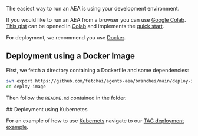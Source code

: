 
The easiest way to run an AEA is using your development environment.

If you would like to run an AEA from a browser you can use <a href="https://colab.research.google.com" target="_blank">Google Colab</a>. <a href="https://gist.github.com/DavidMinarsch/2eeb1541508a61e828b497ab161e1834" target="_blank">This gist</a> can be opened in <a href="https://colab.research.google.com" target="_blank">Colab</a> and implements the <a href="../quickstart">quick start</a>.

For deployment, we recommend you use <a href="https://www.docker.com/" target="_blank">Docker</a>.

## Deployment using a Docker Image

First, we fetch a directory containing a Dockerfile and some dependencies:
``` bash
svn export https://github.com/fetchai/agents-aea/branches/main/deploy-image
cd deploy-image
```

Then follow the `README.md` contained in the folder.

## Deployment using Kubernetes

For an example of how to use <a href="https://kubernetes.io" target="_blank">Kubernets</a> navigate to our <a href="https://github.com/fetchai/agents-aea/tree/main/examples/tac_deploy" target="_blank">TAC deployment example</a>.
